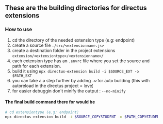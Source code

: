 ## These are the building directories for directus extensions

### How to use
1. cd the directory of the needed extension type (e.g: endpoint)
2. create a source file `./src/<extensionname.js>`
3. create a destination folder in the project extensions `extension/<extensiontype>/<extensionname>/`
4. each extension type has an `.envrc` file where you set the source and path for each extension.
5. build it using `npx directus-extension build -i $SOURCE_EXT -o $PATH_EXT`
6. you can take a a step further by adding `-w` for auto building (this with autoreload in the directus project = love)
7. for easier debuggin don't minify the output : `--no-minify`

#### The final build command there for would be
``` bash
# cd extensiontype (e.g: endpoint)
npx directus-extension build -i $SOURCE_COPYSTUDENT -o $PATH_COPYSTUDENT -w --no-minify

```
